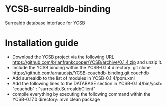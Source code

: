 YCSB-surrealdb-binding
====================

Surrealdb database interface for YCSB

Installation guide
==================

* Download the YCSB project via the following URL https://github.com/brianfrankcooper/YCSB/archive/0.1.4.zip and unzip it. 
* Include the YCSB binding within the YCSB-0.1.4 directory: git clone https://github.com/arnaudsjs/YCSB-couchdb-binding.git couchdb
* Add <module>surrealdb</module> to the list of modules in YCSB-0.1.4/pom.xml
* Add the following lines to the DATABASE section in YCSB-0.1.4/bin/ycsb: "couchdb" : "surrealdb.SurrealdbClient"
* compile everything by executing the following command within the YCSB-0.17.0 directory: mvn clean package
